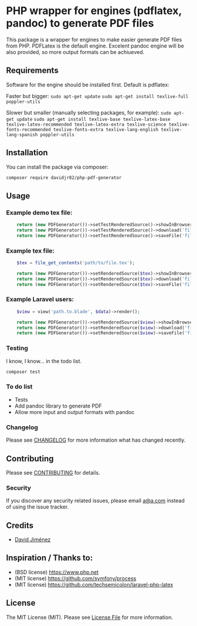# PHP wrapper for engines (pdflatex, pandoc) to generate PDF files

This package is a wrapper for engines to make easier generate PDF files from PHP. PDFLatex is the default engine. Excelent pandoc engine will be also provided, so more output formats can be achiueved.


## Requirements

Software for the engine should be installed first. Default is pdflatex:

Faster but bigger:
`sudo apt-get update`
`sudo apt-get install texlive-full poppler-utils`

Slower but smaller (manually selecting packages, for example):
`sudo apt-get update`
`sudo apt-get install texlive-base texlive-latex-base texlive-latex-recommended texlive-latex-extra texlive-science texlive-fonts-recommended texlive-fonts-extra texlive-lang-english texlive-lang-spanish poppler-utils`


## Installation

You can install the package via composer:

```bash
composer require davidjr82/php-pdf-generator
```

## Usage

### Example demo tex file:
``` php
    return (new PDFGenerator())->setTestRenderedSource()->showInBrowser('filename.pdf');
    return (new PDFGenerator())->setTestRenderedSource()->download('filename.pdf');
    return (new PDFGenerator())->setTestRenderedSource()->saveFile('filename.pdf');
```

### Example tex file:
``` php
    $tex = file_get_contents('path/to/file.tex');

    return (new PDFGenerator())->setRenderedSource($tex)->showInBrowser('filename.pdf');
    return (new PDFGenerator())->setRenderedSource($tex)->download('filename.pdf');
    return (new PDFGenerator())->setRenderedSource($tex)->saveFile('filename.pdf');
```

### Example Laravel users:
``` php
    $view = view('path.to.blade', $data)->render();

    return (new PDFGenerator())->setRenderedSource($view)->showInBrowser('filename.pdf');
    return (new PDFGenerator())->setRenderedSource($view)->download('filename.pdf');
    return (new PDFGenerator())->setRenderedSource($view)->saveFile('filename.pdf');
```


### Testing

I know, I know... in the todo list.

``` bash
composer test
```

### To do list

- Tests
- Add pandoc library to generate PDF
- Allow more input and output formats with pandoc



### Changelog

Please see [CHANGELOG](CHANGELOG.md) for more information what has changed recently.


## Contributing

Please see [CONTRIBUTING](CONTRIBUTING.md) for details.


### Security

If you discover any security related issues, please email a@a.com instead of using the issue tracker.


## Credits

- [David Jiménez](https://github.com/davidjr82)


## Inspiration / Thanks to:

- (BSD license) https://www.php.net
- (MIT license) https://github.com/symfony/process
- (MIT license) https://github.com/techsemicolon/laravel-php-latex


## License

The MIT License (MIT). Please see [License File](LICENSE.md) for more information.